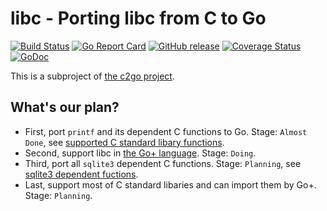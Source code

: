 libc - Porting libc from C to Go
======

[![Build Status](https://github.com/goplus/libc/actions/workflows/go.yml/badge.svg)](https://github.com/goplus/libc/actions/workflows/go.yml)
[![Go Report Card](https://goreportcard.com/badge/github.com/goplus/libc)](https://goreportcard.com/report/github.com/goplus/libc)
[![GitHub release](https://img.shields.io/github/v/tag/goplus/libc.svg?label=release)](https://github.com/goplus/libc/releases)
[![Coverage Status](https://codecov.io/gh/goplus/libc/branch/musl-go/graph/badge.svg)](https://codecov.io/gh/goplus/libc)
[![GoDoc](https://pkg.go.dev/badge/github.com/goplus/libc.svg)](https://pkg.go.dev/mod/github.com/goplus/libc)

This is a subproject of [the c2go project](https://github.com/goplus/c2go).

## What's our plan?

- First, port `printf` and its dependent C functions to Go. Stage: `Almost Done`, see [supported C standard libary functions](https://github.com/goplus/libc/blob/musl-go/c2go.pub).
- Second, support libc in [the Go+ language](https://github.com/goplus/gop). Stage: `Doing`.
- Third, port all `sqlite3` dependent C functions. Stage: `Planning`, see [sqlite3 dependent fuctions](https://github.com/goplus/sqlite/blob/main/c2go_autogen.go).
- Last, support most of C standard libaries and can import them by Go+. Stage: `Planning`.
